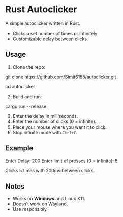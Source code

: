 # Rust Autoclicker

A simple autoclicker written in Rust.

- Clicks a set number of times or infinitely  
- Customizable delay between clicks

## Usage

1. Clone the repo:

git clone https://github.com/Simit6155/autoclicker.git


cd autoclicker


2. Build and run:

cargo run --release


3. Enter the delay in milliseconds.  
4. Enter the number of clicks (0 = infinite).  
5. Place your mouse where you want it to click.  
6. Stop infinite mode with `Ctrl+C`.

## Example

Enter Delay: 200
Enter limit of presses (0 = infinite): 5

Clicks 5 times with 200ms between clicks.

## Notes

- Works on **Windows** and Linux X11.  
- Doesn’t work on Wayland.  
- Use responsibly.
